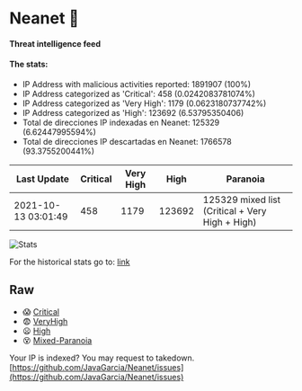 # Neanet :hocho:
#### Threat intelligence feed
#### The stats:

- IP Address with malicious activities reported: 1891907 (100%)
- IP Address categorized as 'Critical':  458 (0.0242083781074%)
- IP Address categorized as 'Very High':  1179 (0.0623180737742%)
- IP Address categorized as 'High':  123692 (6.53795350406)
- Total de direcciones IP indexadas en Neanet:  125329 (6.62447995594%)
- Total de direcciones IP descartadas en Neanet:  1766578 (93.3755200441%)

| Last Update | Critical | Very High | High | Paranoia |
| --- | --- | --- | --- | --- |
| 2021-10-13 03:01:49 | 458 | 1179 | 123692 | 125329 mixed list (Critical + Very High + High)|

![Stats](https://docs.google.com/spreadsheets/d/e/2PACX-1vSnaNMIXVabIpDJjufMlzH7poXnshF3mgd8Is1g9ytUEzVsP5my4Trn8f-xkoLLQ38xpL3HtmUexLo6/pubchart?oid=501124687&format=image)

For the historical stats go to: [link](/stats.csv)
## Raw
- :scream: [Critical](https://raw.githubusercontent.com/JavaGarcia/Neanet/master/blacklists/neanet_critical.txt)
- :fearful: [VeryHigh](https://raw.githubusercontent.com/JavaGarcia/Neanet/master/blacklists/neanet_veryHigh.txtt)
- :frowning: [High](https://raw.githubusercontent.com/JavaGarcia/Neanet/master/blacklists/neanet_high.txt)
- :dizzy_face: [Mixed-Paranoia](https://raw.githubusercontent.com/JavaGarcia/Neanet/master/blacklists/neanet_all.txt)


Your IP is indexed? You may request to takedown. [https://github.com/JavaGarcia/Neanet/issues](https://github.com/JavaGarcia/Neanet/issues)














































































































































































































































































































































































































































































































































































































































































































































































































































































































































































































































































































































































































































































































































































































































































































































































































































































































































































































































































































































































































































































































































































































































































































































































































































































































































































































































































































































































































































































































































































































































































































































































































































































































































































































































































































































































































































































































































































































































































































































































































































































































































































































































































































































































































































































































































































































































































































































































































































































































































































































































































































































































































































































































































































































































































































































































































































































































































































































































































































































































































































































































































































































































































































































































































































































































































































































































































































































































































































































































































































































































































































































































































































































































































































































































































































































































































































































































































































































































































































































































































































































































































































































































































































































































































































































































































































































































































































































































































































































































































































































































































































































































































































































































































































































































































































































































































































